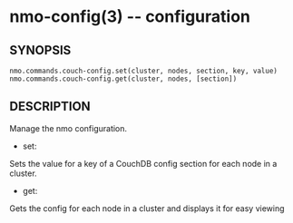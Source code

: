 nmo-config(3) -- configuration
==============================

## SYNOPSIS

    nmo.commands.couch-config.set(cluster, nodes, section, key, value)
    nmo.commands.couch-config.get(cluster, nodes, [section])



## DESCRIPTION

Manage the nmo configuration.

  - set:

Sets the value for a key of a CouchDB config section for each node in a cluster.

  - get:

Gets the config for each node in a cluster and displays it for easy viewing
